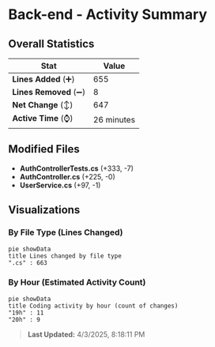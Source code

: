 # Back-end - Activity Summary 

## Overall Statistics

| Stat                   | Value                                                             |
| ---------------------- | ----------------------------------------------------------------- |
| **Lines Added** (➕)   | 655                                          |
| **Lines Removed** (➖) | 8                                        |
| **Net Change** (↕)    | 647                |
| **Active Time** (⌚)   | 26 minutes |


## Modified Files
- **AuthControllerTests.cs** (+333, -7)
- **AuthController.cs** (+225, -0)
- **UserService.cs** (+97, -1)

## Visualizations

### By File Type (Lines Changed)

```mermaid
pie showData
title Lines changed by file type
".cs" : 663
```

### By Hour (Estimated Activity Count)

```mermaid
pie showData
title Coding activity by hour (count of changes)
"19h" : 11
"20h" : 9
```


> **Last Updated:** 4/3/2025, 8:18:11 PM